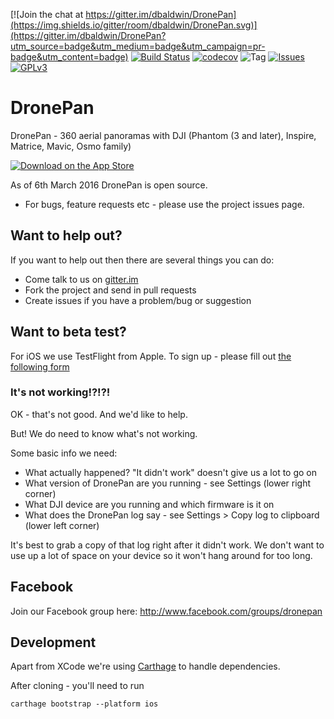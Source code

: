 [![Join the chat at https://gitter.im/dbaldwin/DronePan](https://img.shields.io/gitter/room/dbaldwin/DronePan.svg)](https://gitter.im/dbaldwin/DronePan?utm_source=badge&utm_medium=badge&utm_campaign=pr-badge&utm_content=badge)
[![Build Status](https://img.shields.io/travis/dbaldwin/DronePan.svg)](https://travis-ci.org/dbaldwin/DronePan)
[![codecov](https://img.shields.io/codecov/c/github/dbaldwin/DronePan.svg)](https://codecov.io/gh/dbaldwin/DronePan)
![Tag](https://img.shields.io/github/tag/dbaldwin/DronePan.svg)
[![Issues](https://img.shields.io/github/issues/dbaldwin/DronePan.svg)](https://github.com/dbaldwin/DronePan/issues)
[![GPLv3](https://img.shields.io/github/license/dbaldwin/DronePan.svg)](https://github.com/dbaldwin/DronePan/blob/master/LICENSE.md)

# DronePan

DronePan - 360 aerial panoramas with DJI (Phantom (3 and later), Inspire, Matrice, Mavic, Osmo family)

[![Download on the App Store](https://linkmaker.itunes.apple.com/images/badges/en-us/badge_appstore-lrg.svg)](https://itunes.apple.com/us/app/dronepan/id1026329337?mt=8)

As of 6th March 2016 DronePan is open source.

* For bugs, feature requests etc - please use the project issues page. 

## Want to help out?

If you want to help out then there are several things you can do:

* Come talk to us on [gitter.im](https://gitter.im/dbaldwin/DronePan)
* Fork the project and send in pull requests
* Create issues if you have a problem/bug or suggestion

## Want to beta test?

For iOS we use TestFlight from Apple. To sign up - please fill out [the following form](http://visitor.r20.constantcontact.com/manage/optin?v=001giAVbUCFt6Z0lHA2j823X8YlGHySkIZU2_0-gjeim4o4r4T2WGHTGBXU4zPH3taTcbW4D7ZXjegaGxWjFTGBiHPwQmf-lVHqhEoKeJ6z_8Mopf-pVV7ruoyBe8eHKJwNlYnWehVqt8uJqkNbAXYLp0fArIx4SJrj)

### It's not working!?!?!

OK - that's not good. And we'd like to help.

But! We do need to know what's not working.

Some basic info we need:

* What actually happened? "It didn't work" doesn't give us a lot to go on
* What version of DronePan are you running - see Settings (lower right corner)
* What DJI device are you running and which firmware is it on
* What does the DronePan log say - see Settings > Copy log to clipboard (lower left corner)

It's best to grab a copy of that log right after it didn't work. We don't want to use up a lot of space on your device so it won't hang around for too long.

## Facebook

Join our Facebook group here: http://www.facebook.com/groups/dronepan

## Development

Apart from XCode we're using [Carthage](https://github.com/Carthage/Carthage) to handle dependencies.

After cloning - you'll need to run

    carthage bootstrap --platform ios

